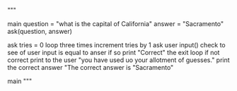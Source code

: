 """

main 
    question = "what is the capital of California"
    answer = "Sacramento"
    ask(question, answer)

ask
    tries = 0 
    loop three times 
        increment tries by 1 
        ask user input()
        check to see of user input is equal to anser 
            if so print "Correct" the exit loop
    if not correct 
        print to the user "you have used uo your allotment of guesses."
        print the correct answer "The correct answer is "Sacramento"

main
"""